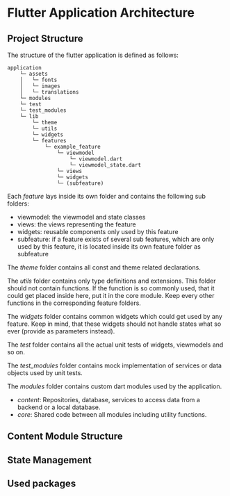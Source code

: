 # Flutter Application Architecture

## Project Structure

The structure of the flutter application is defined as follows:

```
application
    └─ assets
    │   └─ fonts
    │   └─ images
    │   └─ translations
    └─ modules
    └─ test
    └─ test_modules
    └─ lib
        └─ theme
        └─ utils
        └─ widgets 
        └─ features
            └─ example_feature
                └─ viewmodel
                    └─ viewmodel.dart
                    └─ viewmodel_state.dart
                └─ views
                └─ widgets
                └─ (subfeature)
```

Each *feature* lays inside its own folder and contains the following sub folders:
- viewmodel: the viewmodel and state classes
- views: the views representing the feature
- widgets: reusable components only used by this feature
- subfeature: if a feature exists of several sub features, which are only used by this feature, it is located inside its own feature folder as subfeature

The *theme* folder contains all const and theme related declarations.

The *utils* folder contains only type definitions and extensions. This folder should not contain functions. If the function is so commonly used, that it could get placed inside here, put it in the core module. Keep every other functions in the corresponding feature folders.

The *widgets* folder contains common widgets which could get used by any feature. Keep in mind, that these widgets should not handle states what so ever (provide as parameters instead).

The *test* folder contains all the actual unit tests of widgets, viewmodels and so on.

The *test_modules* folder contains mock implementation of services or data objects used by unit tests.

The *modules* folder contains custom dart modules used by the application.
- *content*: Repositories, database, services to access data from a backend or a local database.
- *core*: Shared code between all modules including utility functions.

## Content Module Structure

## State Management

## Used packages
